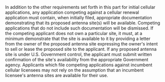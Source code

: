 In addition to the other requirements set forth in this part for initial cellular applications, any application competing against a cellular renewal application must contain, when initially filed, appropriate documentation demonstrating that its proposed antenna site(s) will be available. Competing applications that do not include such documentation will be dismissed. If the competing applicant does not own a particular site, it must, at a minimum demonstrate that the site is available to it by providing a letter from the owner of the proposed antenna site expressing the owner's intent to sell or lease the proposed site to the applicant. If any proposed antenna site is under U.S. Government control, the applicant must submit written confirmation of the site's availability from the appropriate Government agency. Applicants which file competing applications against incumbent cellular licensees may not rely on the assumption that an incumbent licensee's antenna sites are available for their use.

